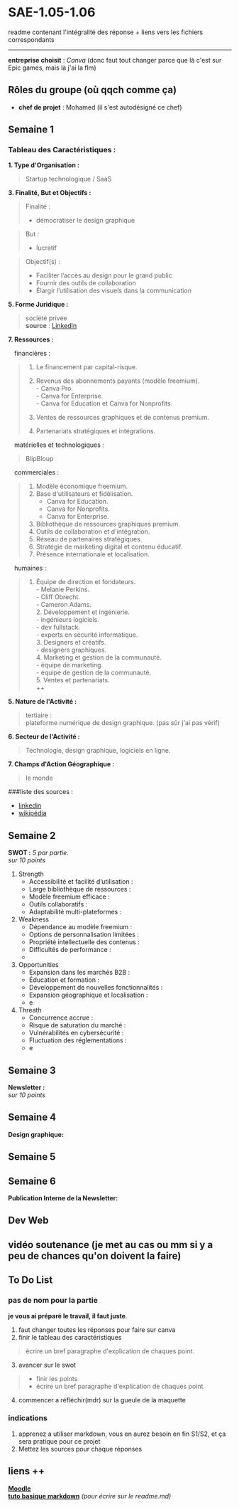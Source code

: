 # SAE-1.05-1.06
readme contenant l'intégralité des réponse + liens vers les fichiers correspondants

---

**entreprise choisit** : _Canva_ (donc faut tout changer parce que là c'est sur Epic games, mais là j'ai la flm)
## Rôles du groupe (où qqch comme ça)
- **chef de projet** : Mohamed (il s'est autodésigné ce chef)

## Semaine 1
### Tableau des Caractéristiques :
**1. Type d'Organisation :**  

   > Startup technologique / SaaS  
     
**3. Finalité, But et Objectifs :**  

   > Finalité :  
   > - démocratiser le design graphique  

   > But :  
   > - lucratif  

   > Objectif(s) :  
   > - Faciliter l’accès au design pour le grand public  
   > - Fournir des outils de collaboration  
   > - Élargir l’utilisation des visuels dans la communication  

**5. Forme Juridique :**  

   > société privée  
     **source** : [LinkedIn](https://www.linkedin.com/company/canva?originalSubdomain=au)  

**7. Ressources :**  

   &emsp;financières :   
   > 1. Le financement par capital-risque.  
   >
   > 2. Revenus des abonnements payants (modèle freemium).  
        - Canva Pro.  
        - Canva for Enterprise.  
        - Canva for Education et Canva for Nonprofits.  
   >
   > 3. Ventes de ressources graphiques et de contenus premium.  
   >
   > 4. Partenariats stratégiques et intégrations. 

   &emsp;matérielles et technologiques : 
   > BlipBloup 
     
   &emsp;commerciales : 
   > 1. Modèle économique freemium.   
   > 2. Base d'utilisateurs et fidélisation.  
   >    - Canva for Education.  
   >    - Canva for Nonprofits.  
   >    - Canva for Enterprise.  
   > 3. Bibliothèque de ressources graphiques premium.  
   > 4. Outils de collaboration et d'intégration.  
   > 5. Réseau de partenaires stratégiques.  
   > 6. Stratégie de marketing digital et contenu éducatif.  
   > 7. Présence internationale et localisation.  
     
   &emsp;humaines :  
   > 1. Équipe de direction et fondateurs.  
        - Melanie Perkins.  
        - Cliff Obrecht.  
        - Cameron Adams.  
     2. Développement et ingénierie.  
        - ingénieurs logiciels.  
        - dev fullstack.  
        - experts en sécurité informatique.  
     3. Designers et créatifs.  
        - designers graphiques.  
     4. Marketing et gestion de la communauté.  
        - équipe de marketing.  
        - équipe de gestion de la communauté.  
     5. Ventes et partenariats.  
     ++  
     
**5. Nature de l'Activité :**  

   > tertiaire :  
plateforme numérique de design graphique. (pas sûr j'ai pas vérif)  

**6. Secteur de l'Activité :**  

   > Technologie, design graphique, logiciels en ligne. 
 
**7. Champs d'Action Géographique :** 
 
   > le monde  

###liste des sources :  
- [linkedin](https://fr.linkedin.com/company/epic-games)
- [wikipédia](https://fr.m.wikipedia.org/wiki/Epic_Games)

## Semaine 2
**SWOT :**
*_5 par partie_*.  
*_sur 10 points_*
1. Strength
   - Accessibilité et facilité d’utilisation :
   - Large bibliothèque de ressources :
   - Modèle freemium efficace :
   - Outils collaboratifs :
   - Adaptabilité multi-plateformes :
3. Weakness
   - Dépendance au modèle freemium :
   - Options de personnalisation limitées :
   - Propriété intellectuelle des contenus :
   - Difficultés de performance :
   - 
5. Opportunities
   - Expansion dans les marchés B2B :
   - Éducation et formation :
   - Développement de nouvelles fonctionnalités :
   - Expansion géographique et localisation :
   - e
7. Threath
   - Concurrence accrue :
   - Risque de saturation du marché :
   - Vulnérabilités en cybersécurité :
   - Fluctuation des réglementations :
   - e

## Semaine 3
**Newsletter :**  
*_sur 10 points_*

## Semaine 4
**Design graphique:**  

## Semaine 5

## Semaine 6
**Publication Interne de la Newsletter:**

## Dev Web

## vidéo soutenance (je met au cas ou mm si y a peu de chances qu'on doivent la faire)

## To Do List
### pas de nom pour la partie
**je vous ai préparé le travail, il faut juste**.  
1. faut changer toutes les réponses pour faire sur canva
2. finir le tableau des caractéristiques 
  > écrire un bref paragraphe d'explication de chaques point.
3. avancer sur le swot
  > - finir les points 
  > - écrire un bref paragraphe d'explication de chaques point.
4. commencer a réfléchir(mdr) sur la gueule de la maquette 

### indications
1. apprenez a utiliser markdown, vous en aurez besoin en fin S1/S2, et ça sera pratique pour ce projet 
2. Mettez les sources pour chaque réponses

## liens ++
    
[**Moodle**](https://moodle.univ-lille.fr/course/view.php?id=30388&sectionid=262716)  
[**tuto basique markdown**](https://www.markdownguide.org/) _(pour écrire sur le readme.md)_  
